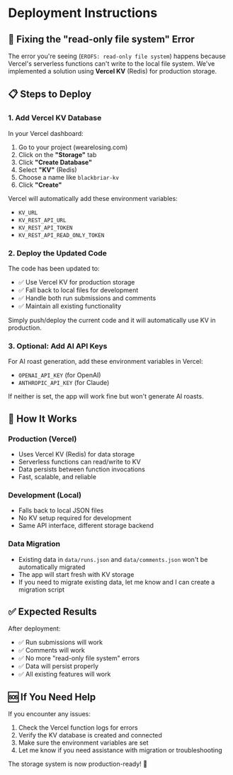 # Deployment Instructions

## 🚀 Fixing the "read-only file system" Error

The error you're seeing (`EROFS: read-only file system`) happens because Vercel's serverless functions can't write to the local file system. We've implemented a solution using **Vercel KV** (Redis) for production storage.

## 📋 Steps to Deploy

### 1. **Add Vercel KV Database**

In your Vercel dashboard:

1. Go to your project (wearelosing.com)
2. Click on the **"Storage"** tab
3. Click **"Create Database"**
4. Select **"KV"** (Redis)
5. Choose a name like `blackbriar-kv`
6. Click **"Create"**

Vercel will automatically add these environment variables:
- `KV_URL`
- `KV_REST_API_URL` 
- `KV_REST_API_TOKEN`
- `KV_REST_API_READ_ONLY_TOKEN`

### 2. **Deploy the Updated Code**

The code has been updated to:
- ✅ Use Vercel KV for production storage
- ✅ Fall back to local files for development
- ✅ Handle both run submissions and comments
- ✅ Maintain all existing functionality

Simply push/deploy the current code and it will automatically use KV in production.

### 3. **Optional: Add AI API Keys**

For AI roast generation, add these environment variables in Vercel:
- `OPENAI_API_KEY` (for OpenAI)
- `ANTHROPIC_API_KEY` (for Claude)

If neither is set, the app will work fine but won't generate AI roasts.

## 🔧 How It Works

### **Production (Vercel)**
- Uses Vercel KV (Redis) for data storage
- Serverless functions can read/write to KV
- Data persists between function invocations
- Fast, scalable, and reliable

### **Development (Local)**
- Falls back to local JSON files
- No KV setup required for development
- Same API interface, different storage backend

### **Data Migration**
- Existing data in `data/runs.json` and `data/comments.json` won't be automatically migrated
- The app will start fresh with KV storage
- If you need to migrate existing data, let me know and I can create a migration script

## ✅ Expected Results

After deployment:
- ✅ Run submissions will work
- ✅ Comments will work  
- ✅ No more "read-only file system" errors
- ✅ Data will persist properly
- ✅ All existing features will work

## 🆘 If You Need Help

If you encounter any issues:
1. Check the Vercel function logs for errors
2. Verify the KV database is created and connected
3. Make sure the environment variables are set
4. Let me know if you need assistance with migration or troubleshooting

The storage system is now production-ready! 🎉
